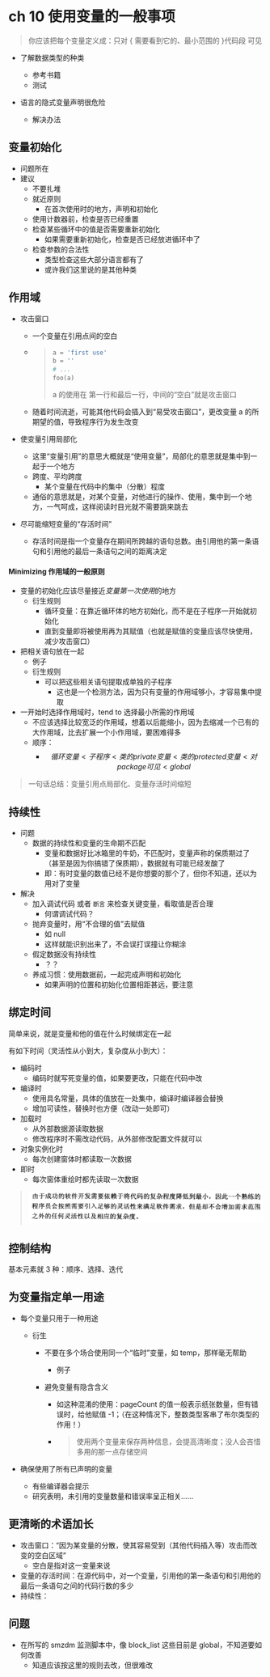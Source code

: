 # ch 10 使用变量的一般事项

> 你应该把每个变量定义成：只对 { 需要看到它的、最小范围的 }代码段  可见

* 了解数据类型的种类
  * 参考书籍
  * 测试


* 语言的隐式变量声明很危险

  * 解决办法

## 变量初始化

* 问题所在
* 建议
  * 不要扎堆
  * 就近原则
    * 在首次使用时的地方，声明和初始化
  * 使用计数器前，检查是否已经重置
  * 检查某些循环中的值是否需要重新初始化
    * 如果需要重新初始化，检查是否已经放进循环中了
  * 检查参数的合法性
    * 类型检查这些大部分语言都有了
    * 或许我们这里说的是其他种类


## 作用域

* 攻击窗口

  * 一个变量在引用点间的空白

  * > ```python
    > a = 'first use'
    > b = ''
    > # ...
    > foo(a)
    > ```
    >
    > a 的使用在 第一行和最后一行，中间的“空白”就是攻击窗口

  * 随着时间流逝，可能其他代码会插入到“易受攻击窗口”，更改变量 a 的所期望的值，导致程序行为发生改变


* 使变量引用局部化
  * 这里“变量引用”的意思大概就是“使用变量”，局部化的意思就是集中到一起于一个地方
  * 跨度、平均跨度
    * 某个变量在代码中的集中（分散）程度
  * 通俗的意思就是，对某个变量，对他进行的操作、使用，集中到一个地方，一气呵成，这样阅读时目光就不需要跳来跳去
* 尽可能缩短变量的“存活时间”
  * 存活时间是指一个变量存在期间所跨越的语句总数。由引用他的第一条语句和引用他的最后一条语句之间的距离决定

#### Minimizing 作用域的一般原则

* 变量的初始化应该尽量接近*变量第一次使用*的地方
  * 衍生规则
    * 循环变量：在靠近循环体的地方初始化，而不是在子程序一开始就初始化
    * 直到变量即将被使用再为其赋值（也就是赋值的变量应该尽快使用，减少攻击窗口）
* 把相关语句放在一起
  * 例子
  * 衍生规则
    * 可以把这些相关语句提取成单独的子程序
      * 这也是一个检测方法，因为只有变量的作用域够小，才容易集中提取
* 一开始时选择作用域时，tend to 选择最小所需的作用域
  * 不应该选择比较宽泛的作用域，想着以后能缩小，因为去缩减一个已有的大作用域，比去扩展一个小作用域，要困难得多
  * 顺序：
    * $$循环变量<子程序<类的 private 变量<类的 protected 变量<对 package 可见<global$$

> 一句话总结：变量引用点局部化、变量存活时间缩短

## 持续性

* 问题
  * 数据的持续性和变量的生命期不匹配
    * 变量和数据好比冰箱里的牛奶，不匹配时，变量声称的保质期过了（甚至是因为你搞错了保质期），数据就有可能已经发酸了
    * 即：有时变量的数值已经不是你想要的那个了，但你不知道，还以为用对了变量
* 解决
  * 加入调试代码 或者 `断言` 来检查关键变量，看取值是否合理
    * 何谓调试代码？
  * 抛弃变量时，用“不合理的值”去赋值
    * 如 null
    * 这样就能识别出来了，不会误打误撞让你糊涂
  * 假定数据没有持续性
    * ？？
  * 养成习惯：使用数据前，一起完成声明和初始化
    * 如果声明的位置和初始化位置相距甚远，要注意

## 绑定时间

简单来说，就是变量和他的值在什么时候绑定在一起

有如下时间（灵活性从小到大，复杂度从小到大）：

* 编码时
  * 编码时就写死变量的值，如果要更改，只能在代码中改
* 编译时
  * 使用具名常量，具体的值放在一处集中，编译时编译器会替换
  * 增加可读性，替换时也方便（改动一处即可）
* 加载时
  * 从外部数据源读取数据
  * 修改程序时不需改动代码，从外部修改配置文件就可以
* 对象实例化时
  * 每次创建窗体时都读取一次数据
* 即时
  * 每次窗体重绘时都先读取一次数据

> ![Snip20170713_50](Snip20170713_50.png)

## 控制结构

基本元素就 3 种：顺序、选择、迭代

## 为变量指定单一用途

* 每个变量只用于一种用途

  * 衍生

    * 不要在多个场合使用同一个“临时”变量，如 temp，那样毫无帮助

      * 例子

    * 避免变量有隐含含义

      * 如这种混淆的使用：pageCount 的值一般表示纸张数量，但有错误时，给他赋值 -1；（在这种情况下，整数类型客串了布尔类型的作用！）

      * > 使用两个变量来保存两种信息，会提高清晰度；没人会吝惜多用的那一点存储空间

* 确保使用了所有已声明的变量

  * 有些编译器会提示
  * 研究表明，未引用的变量数量和错误率呈正相关……

## 更清晰的术语加长

* 攻击窗口：“因为某变量的分散，使其容易受到（其他代码插入等）攻击而改变的空白区域”
  * 空白是指对这一变量来说
* 变量的存活时间：在源代码中，对一个变量，引用他的第一条语句和引用他的最后一条语句之间的代码行数的多少
* 持续性：

## 问题

* 在所写的 smzdm 监测脚本中，像 block_list 这些目前是 global，不知道要如何改善
  * 知道应该按这里的规则去改，但很难改